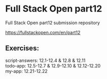 # Full Stack Open part12
Full Stack Open part12 submission repository

https://fullstackopen.com/en/part12

## Exercises:  
script-answers: 12.1-12.4 & 12.8 & 12.11  
todo-app: 12.5-12.7 & 12.9-12.10 & 12.12-12.20  
my-app: 12.21-12.22
